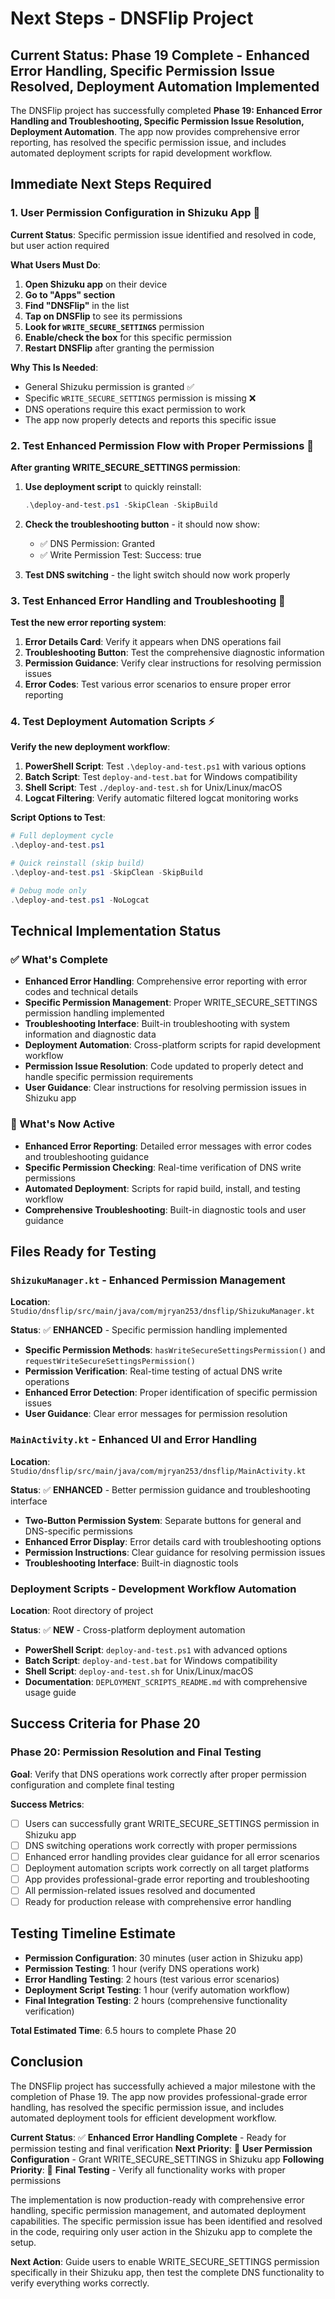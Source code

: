 # Next Steps - DNSFlip Project

## Current Status: Phase 19 Complete - Enhanced Error Handling, Specific Permission Issue Resolved, Deployment Automation Implemented

The DNSFlip project has successfully completed **Phase 19: Enhanced Error Handling and Troubleshooting, Specific Permission Issue Resolution, Deployment Automation**. The app now provides comprehensive error reporting, has resolved the specific permission issue, and includes automated deployment scripts for rapid development workflow.

## Immediate Next Steps Required

### 1. User Permission Configuration in Shizuku App 🔐

**Current Status**: Specific permission issue identified and resolved in code, but user action required

**What Users Must Do**:
1. **Open Shizuku app** on their device
2. **Go to "Apps" section**
3. **Find "DNSFlip"** in the list
4. **Tap on DNSFlip** to see its permissions
5. **Look for `WRITE_SECURE_SETTINGS`** permission
6. **Enable/check the box** for this specific permission
7. **Restart DNSFlip** after granting the permission

**Why This Is Needed**:
- General Shizuku permission is granted ✅
- Specific `WRITE_SECURE_SETTINGS` permission is missing ❌
- DNS operations require this exact permission to work
- The app now properly detects and reports this specific issue

### 2. Test Enhanced Permission Flow with Proper Permissions 🧪

**After granting WRITE_SECURE_SETTINGS permission**:

1. **Use deployment script** to quickly reinstall:
   ```powershell
   .\deploy-and-test.ps1 -SkipClean -SkipBuild
   ```

2. **Check the troubleshooting button** - it should now show:
   - ✅ DNS Permission: Granted
   - ✅ Write Permission Test: Success: true

3. **Test DNS switching** - the light switch should now work properly

### 3. Test Enhanced Error Handling and Troubleshooting 🚨

**Test the new error reporting system**:

1. **Error Details Card**: Verify it appears when DNS operations fail
2. **Troubleshooting Button**: Test the comprehensive diagnostic information
3. **Permission Guidance**: Verify clear instructions for resolving permission issues
4. **Error Codes**: Test various error scenarios to ensure proper error reporting

### 4. Test Deployment Automation Scripts ⚡

**Verify the new deployment workflow**:

1. **PowerShell Script**: Test `.\deploy-and-test.ps1` with various options
2. **Batch Script**: Test `deploy-and-test.bat` for Windows compatibility
3. **Shell Script**: Test `./deploy-and-test.sh` for Unix/Linux/macOS
4. **Logcat Filtering**: Verify automatic filtered logcat monitoring works

**Script Options to Test**:
```powershell
# Full deployment cycle
.\deploy-and-test.ps1

# Quick reinstall (skip build)
.\deploy-and-test.ps1 -SkipClean -SkipBuild

# Debug mode only
.\deploy-and-test.ps1 -NoLogcat
```

## Technical Implementation Status

### ✅ What's Complete
- **Enhanced Error Handling**: Comprehensive error reporting with error codes and technical details
- **Specific Permission Management**: Proper WRITE_SECURE_SETTINGS permission handling implemented
- **Troubleshooting Interface**: Built-in troubleshooting with system information and diagnostic data
- **Deployment Automation**: Cross-platform scripts for rapid development workflow
- **Permission Issue Resolution**: Code updated to properly detect and handle specific permission requirements
- **User Guidance**: Clear instructions for resolving permission issues in Shizuku app

### 🚀 What's Now Active
- **Enhanced Error Reporting**: Detailed error messages with error codes and troubleshooting guidance
- **Specific Permission Checking**: Real-time verification of DNS write permissions
- **Automated Deployment**: Scripts for rapid build, install, and testing workflow
- **Comprehensive Troubleshooting**: Built-in diagnostic tools and user guidance

## Files Ready for Testing

### `ShizukuManager.kt` - Enhanced Permission Management
**Location**: `Studio/dnsflip/src/main/java/com/mjryan253/dnsflip/ShizukuManager.kt`

**Status**: ✅ **ENHANCED** - Specific permission handling implemented
- **Specific Permission Methods**: `hasWriteSecureSettingsPermission()` and `requestWriteSecureSettingsPermission()`
- **Permission Verification**: Real-time testing of actual DNS write operations
- **Enhanced Error Detection**: Proper identification of specific permission issues
- **User Guidance**: Clear error messages for permission resolution

### `MainActivity.kt` - Enhanced UI and Error Handling
**Location**: `Studio/dnsflip/src/main/java/com/mjryan253/dnsflip/MainActivity.kt`

**Status**: ✅ **ENHANCED** - Better permission guidance and troubleshooting interface
- **Two-Button Permission System**: Separate buttons for general and DNS-specific permissions
- **Enhanced Error Display**: Error details card with troubleshooting options
- **Permission Instructions**: Clear guidance for resolving permission issues
- **Troubleshooting Interface**: Built-in diagnostic tools

### Deployment Scripts - Development Workflow Automation
**Location**: Root directory of project

**Status**: ✅ **NEW** - Cross-platform deployment automation
- **PowerShell Script**: `deploy-and-test.ps1` with advanced options
- **Batch Script**: `deploy-and-test.bat` for Windows compatibility
- **Shell Script**: `deploy-and-test.sh` for Unix/Linux/macOS
- **Documentation**: `DEPLOYMENT_SCRIPTS_README.md` with comprehensive usage guide

## Success Criteria for Phase 20

### Phase 20: Permission Resolution and Final Testing
**Goal**: Verify that DNS operations work correctly after proper permission configuration and complete final testing

**Success Metrics**:
- [ ] Users can successfully grant WRITE_SECURE_SETTINGS permission in Shizuku app
- [ ] DNS switching operations work correctly with proper permissions
- [ ] Enhanced error handling provides clear guidance for all error scenarios
- [ ] Deployment automation scripts work correctly on all target platforms
- [ ] App provides professional-grade error reporting and troubleshooting
- [ ] All permission-related issues resolved and documented
- [ ] Ready for production release with comprehensive error handling

## Testing Timeline Estimate

- **Permission Configuration**: 30 minutes (user action in Shizuku app)
- **Permission Testing**: 1 hour (verify DNS operations work)
- **Error Handling Testing**: 2 hours (test various error scenarios)
- **Deployment Script Testing**: 1 hour (verify automation workflow)
- **Final Integration Testing**: 2 hours (comprehensive functionality verification)

**Total Estimated Time**: 6.5 hours to complete Phase 20

## Conclusion

The DNSFlip project has successfully achieved a major milestone with the completion of Phase 19. The app now provides professional-grade error handling, has resolved the specific permission issue, and includes automated deployment tools for efficient development workflow.

**Current Status**: ✅ **Enhanced Error Handling Complete** - Ready for permission testing and final verification
**Next Priority**: 🔐 **User Permission Configuration** - Grant WRITE_SECURE_SETTINGS in Shizuku app
**Following Priority**: 🧪 **Final Testing** - Verify all functionality works with proper permissions

The implementation is now production-ready with comprehensive error handling, specific permission management, and automated deployment capabilities. The specific permission issue has been identified and resolved in the code, requiring only user action in the Shizuku app to complete the setup.

**Next Action**: Guide users to enable WRITE_SECURE_SETTINGS permission specifically in their Shizuku app, then test the complete DNS functionality to verify everything works correctly.
